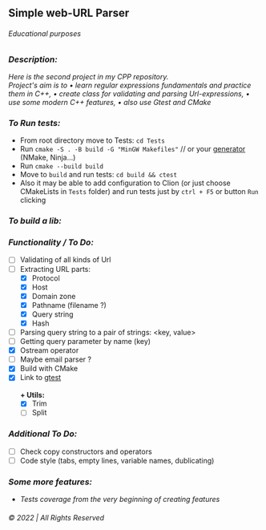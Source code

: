 ## Simple web-URL Parser

###### Educational purposes

### _Description:_

_Here is the second project in my CPP repository.  
Project's aim is to • learn regular expressions fundamentals and practice them in C++, • create class for validating and parsing Url-expressions, •
use some modern C++ features, • also use Gtest and CMake_

### _To Run tests:_

* From root directory move to Tests: `cd Tests`
* Run `cmake -S . -B build -G "MinGW Makefiles"` // or
  your [generator](https://cmake.org/cmake/help/latest/manual/cmake-generators.7.html) (NMake, Ninja...)
* Run `cmake --build build`
* Move to `build` and run tests: `cd build && ctest`
* Also it may be able to add configuration to Clion (or just choose CMakeLists in `Tests` folder) and run tests just
  by `ctrl + F5` or button `Run`
  clicking

### _To build a lib:_

### _Functionality / To Do:_

- [ ] Validating of all kinds of Url
- [ ] Extracting URL parts:
    - [x] Protocol
    - [x] Host
    - [x] Domain zone
    - [x] Pathname (filename ?)
    - [x] Query string
    - [x] Hash
- [ ] Parsing query string to a pair of strings: <key, value>
- [ ] Getting query parameter by name (key)
- [x] Ostream operator 
- [ ] Maybe email parser ?
- [x] Build with CMake
- [x] Link to [gtest](https://github.com/google/googletest)  
&nbsp;  
__+ Utils:__
  - [x] Trim
  - [ ] Split

### _Additional To Do:_
* [ ] Check copy constructors and operators
* [ ] Code style (tabs, empty lines, variable names, dublicating)

### _Some more features:_
* _Tests coverage from the very beginning of creating features_



###### © 2022 | All Rights Reserved